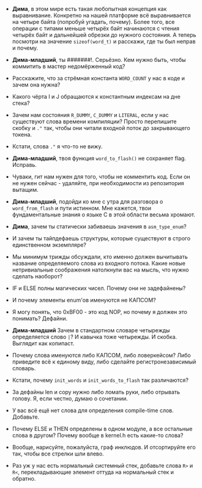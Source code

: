 - **Дима**, в этом мире есть такая любопытная концепция как выравнивание.
Конкретно на нашей платформе всё выравнивается на четыре байта (попробуй
угадать, почему). Более того, все операции с типами меньше четырёх байт
начинаются с чтения четырёх байт и дальнейшей обрезки до нужного состояния.
А теперь посмотри на значение `sizeof(word_t)` и расскажи, где ты был неправ
и почему.

- **Дима-младший**, ты #######!. Серьёзно. Кем нужно быть, чтобы коммитить в
мастер недомёрженный код?

- Расскажите, что за стрёмная константа `WORD_COUNT` у нас в коде
и зачем она нужна?

- Какого чёрта I и J обращаются к константным индексам на дне стека?

- Зачем нам состояния `R_DUMMY`, `C_DUMMY` и `LITERAL`, если у нас существуют
слова времени компиляции? Просто перепишите скобку и `."` так, чтобы они читали
входной поток до закрывающего токена.

- Кстати, слова `."` я что-то не вижу.

- **Дима-младший**, твоя функция `word_to_flash()` не сохраняет flag. Исправь.

- Чуваки, гит нам нужен для того, чтобы не комментить код. Если он не нужен
сейчас - удаляйте, при необходимости из репозитория вытащим.

- **Дима-младший**, подойди ко мне с утра для разговора о `word_from_flash` и
пути истинном. Мне кажется, твои фундаментальные знания о языке C в этой
области весьма хромают.

- **Дима**, зачем ты статически забиваешь значения в `asm_type_enum`?

- И зачем ты тайпдефаешь структуры, которые существуют в строго единственном
экземпляре?

- Мы минимум трижды обсуждали, кто именно должен вычитывать название
определяемого слова из входного потока. Какие новые нетривиальные соображения
натолкнули вас на мысль, что нужно сделать наоборот?

- IF и ELSE полны магических чисел. Почему они не задефайнены?

- И почему элементы enum'ов именуются не КАПСОМ?

- Я могу понять, что 0xBF00 - это код NOP, но почему я должен это понимать?
Дефайни.

- **Дима-младший** Зачем в стандартном словаре четырежды определяется слово `|`?
И кавычка тоже четырежды. И скобка. Выглядит как копипаст.

- Почему слова именуются либо КАПСОМ, либо ловеркейсом? Либо приведите всё к
единому виду, либо сделайте регистронезависимый словарь.

- Кстати, почему `init_words` и `init_words_to_flash` так различаются?

- За дефайны len и copy нужно либо ломать руки, либо отрывать голову.
Я, если честно, думаю о сочетании.

- У вас всё ещё нет слова для определения compile-time слов. Добавьте.

- Почему ELSE и THEN определены в одном модуле, а все остальные слова в другом?
Почему  вообще в kernel.h есть какие-то слова?

- Вообще, нарисуйте, пожалуйста, граф инклюдов. И отсортируйте его так,
чтобы все стрелки шли влево.

- Раз уж у нас есть нормальный системный стек, добавьте слова `R>` и `R<`,
перекладывающие элемент оттуда на нормальный стек и обратно.
